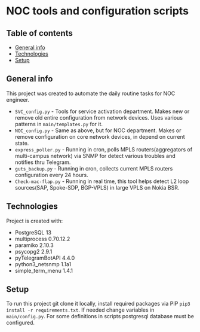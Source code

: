 # NOC tools and configuration scripts
## Table of contents
* [General info](#general-info)
* [Technologies](#technologies)
* [Setup](#setup)

## General info
This project was created to automate the daily routine tasks for NOC engineer.
* ```SVC_config.py``` - Tools for service activation department. Makes new or remove old entire configuration from network devices. Uses various patterns in ```main/templates.py``` for it.
* ```NOC_config.py``` - Same as above, but for NOC department. Makes or remove configuration on core network devices, in depend on current state.
* ```express_poller.py``` - Running in cron, polls MPLS routers(aggregators of multi-campus network) via SNMP for detect various troubles and notifies thru Telegram.
* ```guts_backup.py``` - Running in cron, collects current MPLS routers configuration every 24 hours.
* ```Check-mac-flap.py``` - Running in real time, this tool helps detect L2 loop sources(SAP, Spoke-SDP, BGP-VPLS) in large VPLS on Nokia BSR.
    
## Technologies
Project is created with:
* PostgreSQL 13
* multiprocess 0.70.12.2
* paramiko 2.10.3
* psycopg2 2.9.1
* pyTelegramBotAPI 4.4.0
* python3_netsnmp 1.1a1
* simple_term_menu 1.4.1
    
## Setup
To run this project git clone it locally, install required packages via PIP ```pip3 install -r requirements.txt```.
If needed change variables in ```main/config.py```. For some definitions in scripts postgresql database must be configured.